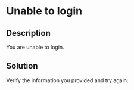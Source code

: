# Unable to login

## Description

You are unable to login.

## Solution

Verify the information you provided and try again.